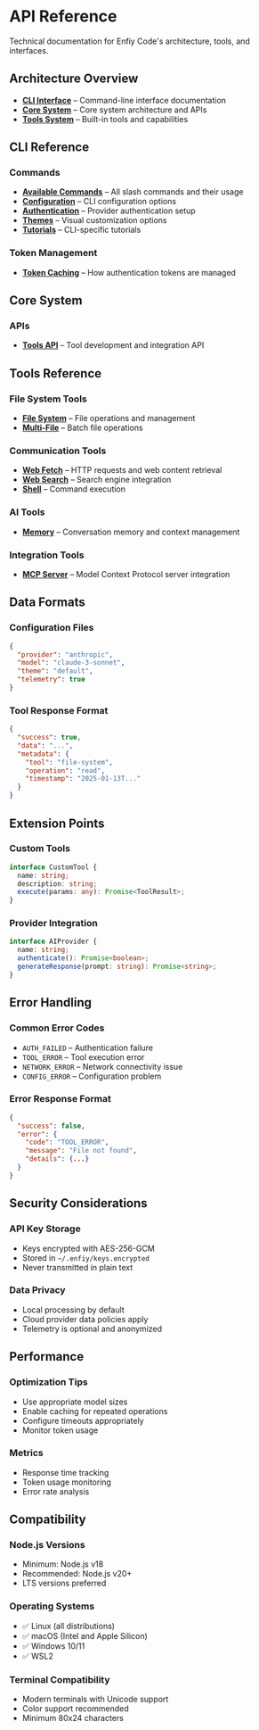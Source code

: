 # API Reference

Technical documentation for Enfiy Code's architecture, tools, and interfaces.

## Architecture Overview

- **[CLI Interface](./cli/README.md)** – Command-line interface documentation
- **[Core System](./core/README.md)** – Core system architecture and APIs
- **[Tools System](./tools/README.md)** – Built-in tools and capabilities

## CLI Reference

### Commands

- **[Available Commands](./cli/commands.md)** – All slash commands and their usage
- **[Configuration](./cli/configuration.md)** – CLI configuration options
- **[Authentication](./cli/authentication.md)** – Provider authentication setup
- **[Themes](./cli/themes.md)** – Visual customization options
- **[Tutorials](./cli/tutorials.md)** – CLI-specific tutorials

### Token Management

- **[Token Caching](./cli/token-caching.md)** – How authentication tokens are managed

## Core System

### APIs

- **[Tools API](./core/tools-api.md)** – Tool development and integration API

## Tools Reference

### File System Tools

- **[File System](./tools/file-system.md)** – File operations and management
- **[Multi-File](./tools/multi-file.md)** – Batch file operations

### Communication Tools

- **[Web Fetch](./tools/web-fetch.md)** – HTTP requests and web content retrieval
- **[Web Search](./tools/web-search.md)** – Search engine integration
- **[Shell](./tools/shell.md)** – Command execution

### AI Tools

- **[Memory](./tools/memory.md)** – Conversation memory and context management

### Integration Tools

- **[MCP Server](./tools/mcp-server.md)** – Model Context Protocol server integration

## Data Formats

### Configuration Files

```json
{
  "provider": "anthropic",
  "model": "claude-3-sonnet",
  "theme": "default",
  "telemetry": true
}
```

### Tool Response Format

```json
{
  "success": true,
  "data": "...",
  "metadata": {
    "tool": "file-system",
    "operation": "read",
    "timestamp": "2025-01-13T..."
  }
}
```

## Extension Points

### Custom Tools

```typescript
interface CustomTool {
  name: string;
  description: string;
  execute(params: any): Promise<ToolResult>;
}
```

### Provider Integration

```typescript
interface AIProvider {
  name: string;
  authenticate(): Promise<boolean>;
  generateResponse(prompt: string): Promise<string>;
}
```

## Error Handling

### Common Error Codes

- `AUTH_FAILED` – Authentication failure
- `TOOL_ERROR` – Tool execution error
- `NETWORK_ERROR` – Network connectivity issue
- `CONFIG_ERROR` – Configuration problem

### Error Response Format

```json
{
  "success": false,
  "error": {
    "code": "TOOL_ERROR",
    "message": "File not found",
    "details": {...}
  }
}
```

## Security Considerations

### API Key Storage

- Keys encrypted with AES-256-GCM
- Stored in `~/.enfiy/keys.encrypted`
- Never transmitted in plain text

### Data Privacy

- Local processing by default
- Cloud provider data policies apply
- Telemetry is optional and anonymized

## Performance

### Optimization Tips

- Use appropriate model sizes
- Enable caching for repeated operations
- Configure timeouts appropriately
- Monitor token usage

### Metrics

- Response time tracking
- Token usage monitoring
- Error rate analysis

## Compatibility

### Node.js Versions

- Minimum: Node.js v18
- Recommended: Node.js v20+
- LTS versions preferred

### Operating Systems

- ✅ Linux (all distributions)
- ✅ macOS (Intel and Apple Silicon)
- ✅ Windows 10/11
- ✅ WSL2

### Terminal Compatibility

- Modern terminals with Unicode support
- Color support recommended
- Minimum 80x24 characters
